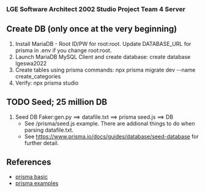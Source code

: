 
### LGE Software Architect 2002 Studio Project Team 4 Server

## Create DB (only once at the very beginning)
1. Install MariaDB - Root ID/PW for root:root. Update DATABASE_URL for prisma in .env if you change root:root.
2. Launch MariaDB MySQL Client and create database:
    create database lgeswa2022
3. Create tables using prisma commands:
    npx prisma migrate dev --name create_categories 
4. Verify:
    npx prisma studio


## TODO Seed; 25 million DB
1. Seed DB
    Faker:gen.py ==> datafile.txt ==> prisma seed.js ==> DB
    * See /prisma/seed.js example. There are addional things to do when parsing datafile.txt.
    * See https://www.prisma.io/docs/guides/database/seed-database for further detail.

## References

* [prisma basic](https://velog.io/@iamhayoung/prisma-schema)
* [prisma examples](https://medium.com/prisma-korea/%EC%8B%A4%EC%9A%A9%EC%A0%81%EC%9D%B8-prisma-%EC%98%88%EC%A0%9C-5ad2bd13768f)